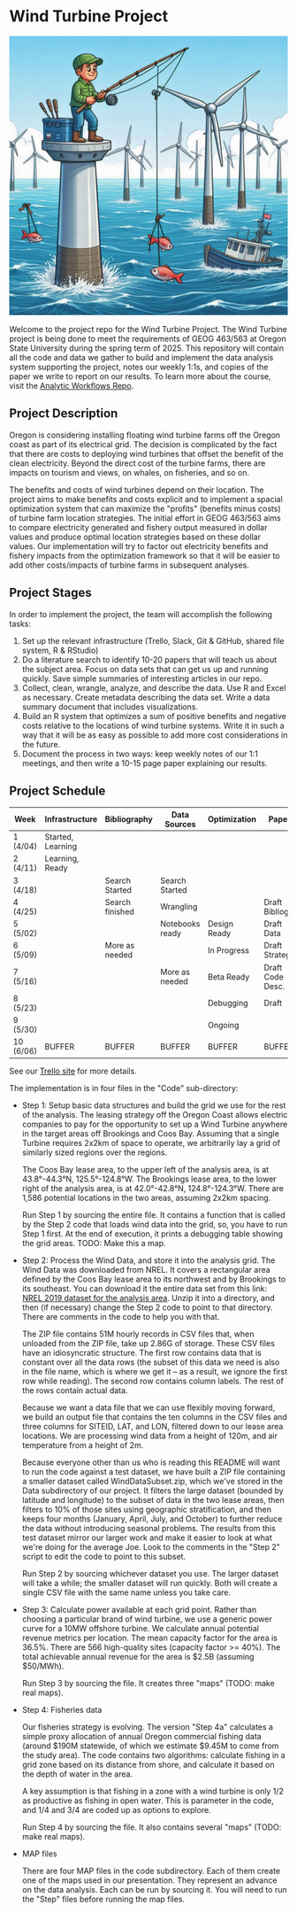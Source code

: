 # Wind Turbine Project

![Course Icon](FishingandTurbines.jpg)

Welcome to the project repo for the Wind Turbine Project. The Wind Turbine project is being done to meet the requirements of GEOG 463/563 at Oregon State University during the spring term of 2025. This repository will contain all the code and data we gather to build and implement the data analysis system supporting the project, notes our weekly 1:1s, and copies of the paper we write to report on our results. To learn more about the course, visit the [Analytic Workflows Repo](https://github.com/Analytical-Workflows-for-Earth-Science/Sp2025).

## Project Description

Oregon is considering installing floating wind turbine farms off the Oregon coast as part of its electrical grid. The decision is complicated by the fact that there are costs to deploying wind turbines that offset the benefit of the clean electricity. Beyond the direct cost of the turbine farms, there are impacts on tourism and views, on whales, on fisheries, and so on.

The benefits and costs of wind turbines depend on their location. The project aims to make benefits and costs explicit and to implement a spacial optimization system that can maximize the "profits" (benefits minus costs) of turbine farm location strategies. The initial effort in GEOG 463/563 aims to compare electricity generated and fishery output measured in dollar values and produce optimal location strategies based on these dollar values. Our implementation will try to factor out electricity benefits and fishery impacts from the optimization framework so that it will be easier to add other costs/impacts of turbine farms in subsequent analyses.

## Project Stages

In order to implement the project, the team will accomplish the following tasks:

1)  Set up the relevant infrastructure (Trello, Slack, Git & GitHub, shared file system, R & RStudio)
2)  Do a literature search to identify 10-20 papers that will teach us about the subject area. Focus on data sets that can get us up and running quickly. Save simple summaries of interesting articles in our repo.
3)  Collect, clean, wrangle, analyze, and describe the data. Use R and Excel as necessary. Create metadata describing the data set. Write a data summary document that includes visualizations.
4)  Build an R system that optimizes a sum of positive benefits and negative costs relative to the locations of wind turbine systems. Write it in such a way that it will be as easy as possible to add more cost considerations in the future.
5)  Document the process in two ways: keep weekly notes of our 1:1 meetings, and then write a 10-15 page paper explaining our results.

## Project Schedule

| **Week** | **Infrastructure** | **Bibliography** | **Data Sources** | **Optimization** | **Paper** |
|------------|------------|------------|------------|------------|------------|
| 1 (4/04) | Started, Learning |  |  |  |  |
| 2 (4/11) | Learning, Ready |  |  |  |  |
| 3 (4/18) |  | Search Started | Search Started |  |  |
| 4 (4/25) |  | Search finished | Wrangling |  | Draft Bibliog... |
| 5 (5/02) |  |  | Notebooks ready | Design Ready | Draft Data |
| 6 (5/09) |  | More as needed |  | In Progress | Draft Strategy |
| 7 (5/16) |  |  | More as needed | Beta Ready | Draft Code Desc. |
| 8 (5/23) |  |  |  | Debugging | Draft |
| 9 (5/30) |  |  |  | Ongoing |  |
| 10 (6/06) | BUFFER | BUFFER | BUFFER | BUFFER | BUFFER |

See our [Trello site](https://trello.com/b/Z67GFNTV/wind-turbine-project) for more details.

The implementation is in four files in the "Code" sub-directory:

-   Step 1: Setup basic data structures and build the grid we use for the rest of the analysis. The leasing strategy off the Oregon Coast allows electric companies to pay for the opportunity to set up a Wind Turbine anywhere in the target areas off Brookings and Coos Bay. Assuming that a single Turbine requires 2x2km of space to operate, we arbitrarily lay a grid of similarly sized regions over the regions.

    The Coos Bay lease area, to the upper left of the analysis area, is at 43.8°-44.3°N, 125.5°-124.8°W. The Brookings lease area, to the lower right of the analysis area, is at 42.0°-42.8°N, 124.8°-124.3°W. There are 1,586 potential locations in the two areas, assuming 2x2km spacing.

    Run Step 1 by sourcing the entire file. It contains a function that is called by the Step 2 code that loads wind data into the grid, so, you have to run Step 1 first. At the end of execution, it prints a debugging table showing the grid areas. TODO: Make this a map.

-   Step 2: Process the Wind Data, and store it into the analysis grid. The Wind Data was downloaded from NREL. It covers a rectangular area defined by the Coos Bay lease area to its northwest and by Brookings to its southeast. You can download it the entire data set from this link: [NREL 2019 dataset for the analysis area](https://1drv.ms/u/c/fa5fbd6ce30e021b/Ea8YvQTuAhFGvc27bwSJiOkBuU3j20lZ3p2xx3IAe-jukA?e=vOswCE). Unzip it into a directory, and then (if necessary) change the Step 2 code to point to that directory. There are comments in the code to help you with that.

    The ZIP file contains 51M hourly records in CSV files that, when unloaded from the ZIP file, take up 2.86G of storage. These CSV files have an idiosyncratic structure. The first row contains data that is constant over all the data rows (the subset of this data we need is also in the file name, which is where we get it – as a result, we ignore the first row while reading). The second row contains column labels. The rest of the rows contain actual data.

    Because we want a data file that we can use flexibly moving forward, we build an output file that contains the ten columns in the CSV files and three columns for SITEID, LAT, and LON, filtered down to our lease area locations. We are processing wind data from a height of 120m, and air temperature from a height of 2m.

    Because everyone other than us who is reading this README will want to run the code against a test dataset, we have built a ZIP file containing a smaller dataset called WindDataSubset.zip, which we've stored in the Data subdirectory of our project. It filters the large dataset (bounded by latitude and longitude) to the subset of data in the two lease areas, then filters to 10% of those sites using geographic stratification, and then keeps four months (January, April, July, and October) to further reduce the data without introducing seasonal problems. The results from this test dataset mirror our larger work and make it easier to look at what we're doing for the average Joe. Look to the comments in the "Step 2" script to edit the code to point to this subset.

    Run Step 2 by sourcing whichever dataset you use. The larger dataset will take a while; the smaller dataset will run quickly. Both will create a single CSV file with the same name unless you take care.

-   Step 3: Calculate power available at each grid point. Rather than choosing a particular brand of wind turbine, we use a generic power curve for a 10MW offshore turbine. We calculate annual potential revenue metrics per location. The mean capacity factor for the area is 36.5%. There are 566 high-quality sites (capacity factor \>= 40%). The total achievable annual revenue for the area is \$2.5B (assuming \$50/MWh).

    Run Step 3 by sourcing the file. It creates three "maps" (TODO: make real maps).

-   Step 4: Fisheries data

    Our fisheries strategy is evolving. The version "Step 4a" calculates a simple proxy allocation of annual Oregon commercial fishing data (around \$190M statewide, of which we estimate \$9.45M to come from the study area). The code contains two algorithms: calculate fishing in a grid zone based on its distance from shore, and calculate it based on the depth of water in the area.

    A key assumption is that fishing in a zone with a wind turbine is only 1/2 as productive as fishing in open water. This is parameter in the code, and 1/4 and 3/4 are coded up as options to explore.

    Run Step 4 by sourcing the file. It also contains several "maps" (TODO: make real maps).

-   MAP files

    There are four MAP files in the code subdirectory. Each of them create one of the maps used in our presentation. They represent an advance on the data analysis. Each can be run by sourcing it. You will need to run the "Step" files before running the map files.
